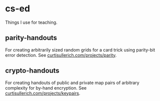 # cs-ed
Things I use for teaching.

## parity-handouts
For creating arbitrarily sized random grids for a card trick using parity-bit
error detection. See
[curtisullerich.com/projects/parity](https://www.curtisullerich.com/projects/parity).

## crypto-handouts
For creating handouts of public and private map pairs of arbitrary complexity
for by-hand encryption. See
[curtisullerich.com/projects/keypairs](https://www.curtisullerich.com/projects/keypairs).

